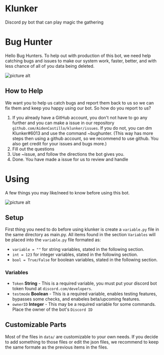 # Klunker
Discord py bot that can play magic the gathering

# Bug Hunter
Hello Bug Hunters. To help out with production of this bot, we need help catching bugs and issues to make our system work, faster, better, and with less chance of all of you data being deleted.

![picture alt](https://media1.tenor.com/images/fd27cb7edfa154f7e4adcfb881a4c2ea/tenor.gif?itemid=20623958 "Bug")

## How to Help
We want you to help us catch bugs and report them back to us so we can fix them and keep you happy using our bot. So how do you report to us?

1. If you already have a GitHub account, you don't not have to go any further and you can make a issue in our repository `github.com/AidenCastillo/klunker/issues`. If you do not, you can dm Klunker#6013 and use the command ~bughunter. (This way has more steps then using a github account, so we recommend to use github. You also get credit for your issues and bugs more.)
2. Fill out the questions
3. Use ~issue, and follow the directions the bot gives you.
4. Done. You have made a issue for us to review and handle

# Using
A few things you may like/need to know before using this bot.

![picture alt](https://media1.tenor.com/images/e3d74c47cafa47bec8717ee51c3f8ae2/tenor.gif?itemid=21557814 "Computer")

## Setup
First thing you need to do before using klunker is create a `variable.py` file in the same directory as main.py. All items found in the section `Variables` will be placed into the `variable.py` file formated as:

* `variable = ""` for string variables, stated in the following section.
* `int = 123` for integer variables, stated in the following section.
* `bool = True/False` for boolean variables, stated in the following section.

### Variables
* `Token` **String** - This is a required variable, you must put your discord bot token found at `discord.com/developers`.
* `testmode` **Boolean** - This is a required variable, enables testing features, bypasses some checks, and enabeles beta/upcoming features.
* `ownerID` **Integer** - This may be a required variable for some commands. Place the owner of the bot's `Discord ID`

## Customizable Parts
Most of the files in `data/` are customizable to your own needs. If you decide to add something to those files or edit the json files, we recommend to keep the same formate as the previous items in the files.

